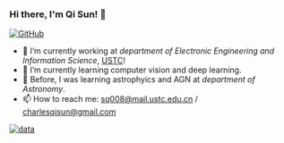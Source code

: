 ### Hi there, I'm Qi Sun! 👋

[![GitHub](https://img.shields.io/badge/dynamic/json?logo=github&label=GitHub&labelColor=495867&color=495867&query=%24.data.totalSubs&url=https%3A%2F%2Fapi.spencerwoo.com%2Fsubstats%2F%3Fsource%3Dgithub%26queryKey%3Dhayschan&style=flat-square)](https://github.com/sunqi-ustc)

- 🔭 I’m currently working at *department of Electronic Engineering and Information Science*, [USTC](https://www.ustc.edu.cn)!
- 🌱 I’m currently learning computer vision and deep learning.
- :satellite: Before, I was learning astrophyics and AGN at *department of Astronomy*.
- 📫 How to reach me: sq008@mail.ustc.edu.cn / charlesqisun@gmail.com

[![data](https://github-readme-stats.vercel.app/api?username=iamsunqi)]()

